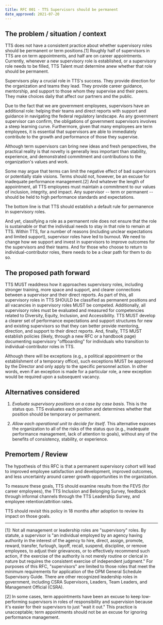 ```yaml
---
title: RFC 001 - TTS Supervisors should be permanent
date_approved: 2021-07-20
---
```


## The problem / situation / context

TTS does not have a consistent practice about whether supervisory roles should
be permanent or term positions.[1] Roughly half of supervisors in TTS are on
term appointments, and half are on career appointments. Currently, whenever a
new supervisory role is established, or a supervisory role needs to be filled,
TTS Talent must determine anew whether that role should be permanent.

Supervisors play a crucial role in TTS's success. They provide direction for the
organization and teams they lead. They provide career guidance, mentorship, and
support to those whom they supervise and their peers. They make choices daily
that affect our partners and the public.

Due to the fact that we are government employees, supervisors have an additional
role: helping their teams and direct reports with support and guidance in
navigating the federal regulatory landscape. As any government supervisor can
confirm, the obligations of government supervisors involves a steep learning
curve. Furthermore, given that many employees are term employees, it is
essential that supervisors are able to immediately contribute to the growth and
performance of those they supervise.

Although term supervisors can bring new ideas and fresh perspectives, the
practical reality is that novelty is generally less important than stability,
experience, and demonstrated commitment and contributions to the organization's
values and work.

Some may argue that terms can limit the negative effect of bad supervisors or
potentially stale visions. Terms should not, however, be an excuse for
inadequate performance management.[2] And whatever the length of appointment,
all TTS employees must maintain a commitment to our values of inclusion,
integrity, and impact. Any supervisor -- term or permanent -- should be held to
high performance standards and expectations.

The bottom line is that TTS should establish a default rule for permanence in
supervisory roles.

And yet, classifying a role as a permanent role does not ensure that the role is
sustainable or that the individual needs to stay in that role to remain at TTS.
Within TTS, for a number of reasons (including unclear expectations and limited
support), supervisor roles have led to burnout. We need to change how we support
and invest in supervisors to improve outcomes for the supervisors and their
teams. And for those who choose to return to individual-contributor roles, there
needs to be a clear path for them to do so.

## The proposed path forward

TTS MUST readdress how it approaches supervisory roles, including stronger
training, more space and support, and clearer connections between a supervisor
and their direct reports. As part of this, all supervisory roles in TTS SHOULD
be classified as permanent positions and all vacancies in supervisory roles MUST
be competed. Additionally, all supervisory roles must be evaluated and measured
for competencies related to Diversity, Equity, Inclusion, and Accessibility. TTS
MUST develop a clearer set of performance expectations and support structures
for new and existing supervisors so that they can better provide mentoring,
direction, and support to their direct reports. And, finally, TTS MUST establish
policies (likely, through a new RFC or a handbook page) documenting supervisory
"offboarding" for individuals who transition to individual-contributor roles in
TTS.

Although there will be exceptions (e.g., a political appointment or the
establishment of a temporary office), such exceptions MUST be approved by the
Director and only apply to the specific personnel action. In other words, even
if an exception is made for a particular role, a new exception would be required
upon a subsequent vacancy.

## Alternatives considered

1. _Evaluate supervisory positions on a case by case basis_. This is the status
   quo. TTS evaluates each position and determines whether that position should
   be temporary or permanent.

2. _Allow each operational unit to decide for itself_. This alternative exposes
   the organization to all of the risks of the status quo (e.g., inadequate
   performance management, lack of attention to goals), without any of the
   benefits of consistency, stability, or experience.

## Premortem / Review

The hypothesis of this RFC is that a permanent supervisory cohort will lead to
improved employee satisfaction and development, improved outcomes, and less
uncertainty around career growth opportunities in the organization.

To measure these goals, TTS should examine results from the FEVS (for career
employees), the TTS Inclusion and Belonging Survey, feedback through informal
channels through the TTS Leadership Survey, and employee retention/attrition
rates.

TTS should revisit this policy in 18 months after adoption to review its impact
on those goals.

---

[1]: Not all management or leadership roles are "supervisory" roles. By statute,
a supervisor is "an individual employed by an agency having authority in the
interest of the agency to hire, direct, assign, promote, reward, transfer,
furlough, layoff, recall, suspend, discipline, or remove employees, to adjust
their grievances, or to effectively recommend such action, if the exercise of
the authority is not merely routine or clerical in nature but requires the
consistent exercise of independent judgment." For purposes of this RFC,
"supervisors" are limited to those roles that meet the minimum requirements for
application of the OPM General Schedule Supervisory Guide. There are other
recognized leadership roles in government, including CSRA Supervisors, Leaders,
Team Leaders, and Management Official (CSRA).

[2] In some cases, term appointments have been an excuse to keep low-performing
supervisors in roles of responsibility and supervision because it's easier for
their supervisors to just "wait it out." This practice is unacceptable; term
appointments should not be an excuse for ignoring performance management.